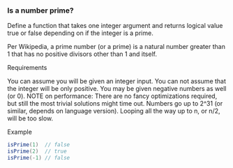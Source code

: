### Is a number prime?

Define a function that takes one integer argument and returns logical value true or false depending on if the integer is a prime.

Per Wikipedia, a prime number (or a prime) is a natural number greater than 1 that has no positive divisors other than 1 and itself.

Requirements

You can assume you will be given an integer input.
You can not assume that the integer will be only positive. You may be given negative numbers as well (or 0).
NOTE on performance: There are no fancy optimizations required, but still the most trivial solutions might time out. Numbers go up to 2^31 (or similar, depends on language version). Looping all the way up to n, or n/2, will be too slow.

Example
```c#
isPrime(1)  // false
isPrime(2)  // true
isPrime(-1) // false
